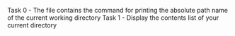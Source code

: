 Task 0 - The file contains the command for printing the absolute path name of the current working directory
Task 1 - Display the contents list of your current directory

